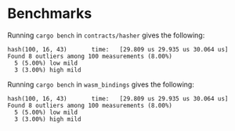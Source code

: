 # Benchmarks

Running `cargo bench` in `contracts/hasher` gives the following:

```
hash(100, 16, 43)       time:   [29.809 us 29.935 us 30.064 us]                               
Found 8 outliers among 100 measurements (8.00%)
  5 (5.00%) low mild
  3 (3.00%) high mild
```

Running `cargo bench` in `wasm_bindings` gives the following:

```
hash(100, 16, 43)       time:   [29.809 us 29.935 us 30.064 us]                               
Found 8 outliers among 100 measurements (8.00%)
  5 (5.00%) low mild
  3 (3.00%) high mild
```